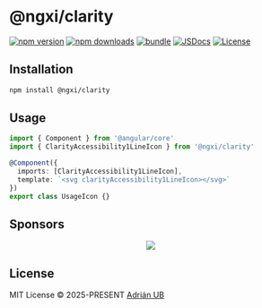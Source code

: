 # @ngxi/clarity

[![npm version][npm-version-src]][npm-version-href]
[![npm downloads][npm-downloads-src]][npm-downloads-href]
[![bundle][bundle-src]][bundle-href]
[![JSDocs][jsdocs-src]][jsdocs-href]
[![License][license-src]][license-href]

## Installation

```sh
npm install @ngxi/clarity
```

## Usage

```ts
import { Component } from '@angular/core'
import { ClarityAccessibility1LineIcon } from '@ngxi/clarity'

@Component({
  imports: [ClarityAccessibility1LineIcon],
  template: `<svg clarityAccessibility1LineIcon></svg>`
})
export class UsageIcon {}
```

## Sponsors

<p align="center">
  <a href="https://cdn.jsdelivr.net/gh/adrian-ub/static/sponsors.svg">
    <img src='https://cdn.jsdelivr.net/gh/adrian-ub/static/sponsors.svg'/>
  </a>
</p>

## License

MIT License © 2025-PRESENT [Adrián UB](https://github.com/adrian-ub)

<!-- Badges -->

[npm-version-src]: https://img.shields.io/npm/v/@ngxi/clarity?style=flat&colorA=080f12&colorB=1fa669
[npm-version-href]: https://npmjs.com/package/@ngxi/clarity
[npm-downloads-src]: https://img.shields.io/npm/dm/@ngxi/clarity?style=flat&colorA=080f12&colorB=1fa669
[npm-downloads-href]: https://npmjs.com/package/@ngxi/clarity
[bundle-src]: https://img.shields.io/bundlephobia/minzip/@ngxi/clarity?style=flat&colorA=080f12&colorB=1fa669&label=minzip
[bundle-href]: https://bundlephobia.com/result?p=@ngxi/clarity
[license-src]: https://img.shields.io/npm/l/@ngxi/clarity?style=flat&colorA=080f12&colorB=1fa669
[license-href]: https://github.com/adrian-ub/ngxi/blob/main/LICENSE
[jsdocs-src]: https://img.shields.io/badge/jsdocs-reference-080f12?style=flat&colorA=080f12&colorB=1fa669
[jsdocs-href]: https://www.jsdocs.io/package/@ngxi/clarity
